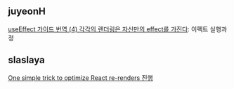<h2>juyeonH</h2><a href="https://www.notion.so/study66/A-Complete-Guide-to-useEffect-e4d7d28d98f442ddb3352e643140aea0#078b1ad015704b66beb51163be493888">useEffect 가이드 번역 (4) 각각의 렌더링은 자신만의 effect를 가진다</a>: 이펙트 실행과정<h2>slaslaya</h2><a href="https://www.notion.so/study66/21-08-27-One-simple-trick-to-optimize-React-re-renders-05e663e1370c4c76ac000d4381cf6ec4#7a222148136e49acb6271e5c0b77735a">One simple trick to optimize React re-renders 진행</a>